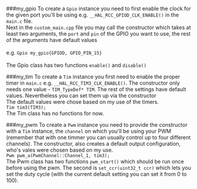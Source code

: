 ###my_gpio 
To create a `Gpio` instance you need to first enable the clock for the
 given port you'll be using e.g. `__HAL_RCC_GPIOD_CLK_ENABLE()` in the `main.c` file.<br/>
Next in the `custom_main.cpp` file you may call the constructor which takes at least two arguments,
the `port` and `pin` of the GPIO you want to use, the rest of the arguments have default values <br/>
<br/>
e.g. `Gpio my_gpio{GPIOD, GPIO_PIN_15}` <br/><br/>
The Gpio class has two functions `enable()` and `disable()`

###my_tim
To create a `Tim` instance you first need to enable the proper timer in `main.c` e.g. `__HAL_RCC_TIM3_CLK_ENABLE()`. 
The constructor only needs one value - `TIM_TypeDef* TIM`. The rest of the settings have default values. 
Nevertheless you can set them up via the constructor<br/> 
The default values were chose based on my use of the timers.
<br/>
`Tim tim3(TIM3);`
<br/>
The Tim class has no functions for now.

###my_pwm
To create a `Pwm` instance you need to provide the constructor with a `Tim` instance, the `channel` on which you'll 
be using your PWM (remember that with one timmer you can usually control up to four different channels).
The constructor, also creates a default output configuration, who's vales were chosen based on my use.
<br/>
`Pwm pwm_a(PwmChannel::Channel_1, tim3);`
<br/>
The Pwm class has two functions `pwm_start()` which should be run once before using the pwm. The second is 
`set_ccr(uint32_t ccr)` which lets you set the duty cycle (with the current default setting you can set it from 0 to 100).